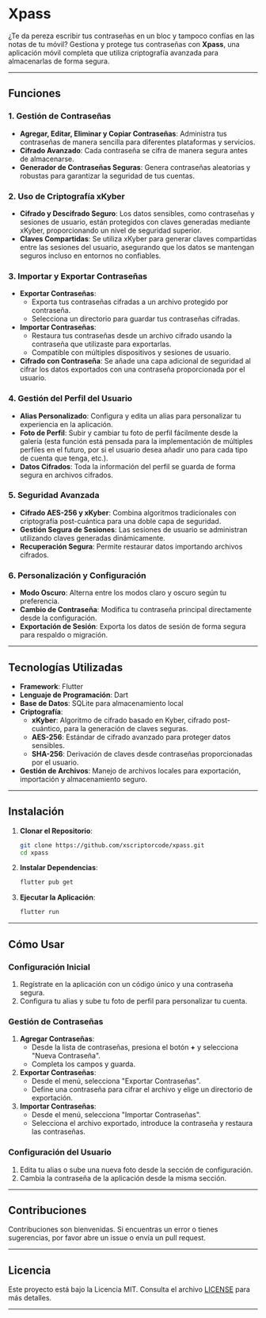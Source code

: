 # **Xpass**

¿Te da pereza escribir tus contraseñas en un bloc y tampoco confías en las notas de tu móvil? Gestiona y protege tus contraseñas con **Xpass**, una aplicación móvil completa que utiliza criptografía avanzada para almacenarlas de forma segura.

---

## **Funciones**

### **1. Gestión de Contraseñas**
- **Agregar, Editar, Eliminar y Copiar Contraseñas**: Administra tus contraseñas de manera sencilla para diferentes plataformas y servicios.
- **Cifrado Avanzado**: Cada contraseña se cifra de manera segura antes de almacenarse.
- **Generador de Contraseñas Seguras**: Genera contraseñas aleatorias y robustas para garantizar la seguridad de tus cuentas.

### **2. Uso de Criptografía xKyber**
- **Cifrado y Descifrado Seguro**: Los datos sensibles, como contraseñas y sesiones de usuario, están protegidos con claves generadas mediante xKyber, proporcionando un nivel de seguridad superior.
- **Claves Compartidas**: Se utiliza xKyber para generar claves compartidas entre las sesiones del usuario, asegurando que los datos se mantengan seguros incluso en entornos no confiables.

### **3. Importar y Exportar Contraseñas**
- **Exportar Contraseñas**:
  - Exporta tus contraseñas cifradas a un archivo protegido por contraseña.
  - Selecciona un directorio para guardar tus contraseñas cifradas.
- **Importar Contraseñas**:
  - Restaura tus contraseñas desde un archivo cifrado usando la contraseña que utilizaste para exportarlas.
  - Compatible con múltiples dispositivos y sesiones de usuario.
- **Cifrado con Contraseña**: Se añade una capa adicional de seguridad al cifrar los datos exportados con una contraseña proporcionada por el usuario.

### **4. Gestión del Perfil del Usuario**
- **Alias Personalizado**: Configura y edita un alias para personalizar tu experiencia en la aplicación.
- **Foto de Perfil**: Subir y cambiar tu foto de perfil fácilmente desde la galería (esta función está pensada para la implementación de múltiples perfiles en el futuro, por si el usuario desea añadir uno para cada tipo de cuenta que tenga, etc.).
- **Datos Cifrados**: Toda la información del perfil se guarda de forma segura en archivos cifrados.

### **5. Seguridad Avanzada**
- **Cifrado AES-256 y xKyber**: Combina algoritmos tradicionales con criptografía post-cuántica para una doble capa de seguridad.
- **Gestión Segura de Sesiones**: Las sesiones de usuario se administran utilizando claves generadas dinámicamente.
- **Recuperación Segura**: Permite restaurar datos importando archivos cifrados.

### **6. Personalización y Configuración**
- **Modo Oscuro**: Alterna entre los modos claro y oscuro según tu preferencia.
- **Cambio de Contraseña**: Modifica tu contraseña principal directamente desde la configuración.
- **Exportación de Sesión**: Exporta los datos de sesión de forma segura para respaldo o migración.

---

## **Tecnologías Utilizadas**
- **Framework**: Flutter
- **Lenguaje de Programación**: Dart
- **Base de Datos**: SQLite para almacenamiento local
- **Criptografía**:
  - **xKyber**: Algoritmo de cifrado basado en Kyber, cifrado post-cuántico, para la generación de claves seguras.
  - **AES-256**: Estándar de cifrado avanzado para proteger datos sensibles.
  - **SHA-256**: Derivación de claves desde contraseñas proporcionadas por el usuario.
- **Gestión de Archivos**: Manejo de archivos locales para exportación, importación y almacenamiento seguro.

---

## **Instalación**
1. **Clonar el Repositorio**:
   ```bash
   git clone https://github.com/xscriptorcode/xpass.git
   cd xpass
   ```

2. **Instalar Dependencias**:
   ```bash
   flutter pub get
   ```

3. **Ejecutar la Aplicación**:
   ```bash
   flutter run
   ```

---

## **Cómo Usar**

### **Configuración Inicial**
1. Regístrate en la aplicación con un código único y una contraseña segura.
2. Configura tu alias y sube tu foto de perfil para personalizar tu cuenta.

### **Gestión de Contraseñas**
1. **Agregar Contraseñas**:
   - Desde la lista de contraseñas, presiona el botón **+** y selecciona "Nueva Contraseña".
   - Completa los campos y guarda.
2. **Exportar Contraseñas**:
   - Desde el menú, selecciona "Exportar Contraseñas".
   - Define una contraseña para cifrar el archivo y elige un directorio de exportación.
3. **Importar Contraseñas**:
   - Desde el menú, selecciona "Importar Contraseñas".
   - Selecciona el archivo exportado, introduce la contraseña y restaura las contraseñas.

### **Configuración del Usuario**
1. Edita tu alias o sube una nueva foto desde la sección de configuración.
2. Cambia la contraseña de la aplicación desde la misma sección.

---

## **Contribuciones**
Contribuciones son bienvenidas. Si encuentras un error o tienes sugerencias, por favor abre un issue o envía un pull request.

---

## **Licencia**
Este proyecto está bajo la Licencia MIT. Consulta el archivo [LICENSE](LICENSE) para más detalles.

---
